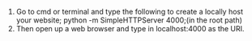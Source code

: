 1. Go to cmd or terminal and type the following to create a locally host your website; python -m SimpleHTTPServer 4000;(in the root path)
2. Then open up a web browser and type in localhost:4000 as the URI.
